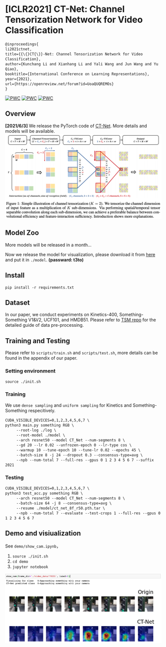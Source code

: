 # [ICLR2021] CT-Net: Channel Tensorization Network for Video Classification

```
@inproceedings{
li2021ctnet,
title={{\{}CT{\}}-Net: Channel Tensorization Network for Video Classification},
author={Kunchang Li and Xianhang Li and Yali Wang and Jun Wang and Yu Qiao},
booktitle={International Conference on Learning Representations},
year={2021},
url={https://openreview.net/forum?id=UoaQUQREMOs}
}
```
[![PWC](https://img.shields.io/endpoint.svg?url=https://paperswithcode.com/badge/ct-net-channel-tensorization-network-for-1/action-recognition-in-videos-on-something-1)](https://paperswithcode.com/sota/action-recognition-in-videos-on-something-1?p=ct-net-channel-tensorization-network-for-1)
[![PWC](https://img.shields.io/endpoint.svg?url=https://paperswithcode.com/badge/ct-net-channel-tensorization-network-for-1/action-recognition-in-videos-on-something)](https://paperswithcode.com/sota/action-recognition-in-videos-on-something?p=ct-net-channel-tensorization-network-for-1)	
[![PWC](https://img.shields.io/endpoint.svg?url=https://paperswithcode.com/badge/ct-net-channel-tensorization-network-for-1/action-classification-on-kinetics-400)](https://paperswithcode.com/sota/action-classification-on-kinetics-400?p=ct-net-channel-tensorization-network-for-1)

## Overview
**[2021/6/3]** We release the PyTorch code of  [CT-Net](https://openreview.net/forum?id=UoaQUQREMOs). More details and models will be available.
![img](./img/ct_net.png)


## Model Zoo
More models will be released in a month...

Now we release the model for visualization, please download it from [here](https://pan.baidu.com/s/1DbFk9hud2ELnLa78RxqEkg) and put it in `./model`.  **(passward: t3to)**

## Install

```shell
pip install -r requirements.txt
```

## Dataset

In our paper, we conduct experiments on Kinetics-400, Something-Something V1&V2, UCF101, and HMDB51. Please refer to [TSM repo](https://github.com/mit-han-lab/temporal-shift-module) for the detailed guide of data pre-processing.

## Training and Testing

Please refer to `scripts/train.sh` and `scripts/test.sh`, more details can be found in the appendix of our paper.

### Setting environment
```shell
source ./init.sh
```

### Training

We use `dense sampling` and `uniform sampling` for Kinetics and Something-Something respecitively.
```shell
CUDA_VISIBLE_DEVICES=0,1,2,3,4,5,6,7 \
python3 main.py something RGB \
     --root-log ./log \
     --root-model ./model \
     --arch resnet50 --model CT_Net --num-segments 8 \
     --gd 20 --lr 0.02 --unfrozen-epoch 0 --lr-type cos \
     --warmup 10 --tune-epoch 10 --tune-lr 0.02 --epochs 45 \
     --batch-size 8 -j 24 --dropout 0.3 --consensus-type=avg \
     --npb --num-total 7 --full-res --gpus 0 1 2 3 4 5 6 7 --suffix 2021
```

### Testing
```shell
CUDA_VISIBLE_DEVICES=0,1,2,3,4,5,6,7 \
python3 test_acc.py something RGB \
     --arch resnet50 --model CT_Net --num-segments 8 \
     --batch-size 64 -j 8 --consensus-type=avg \
     --resume ./model/ct_net_8f_r50.pth.tar \
     --npb --num-total 7 --evaluate --test-crops 1 --full-res --gpus 0 1 2 3 4 5 6 7
```

##  Demo and visiualization

See `demo/show_cam.ipynb`，
1. `source ./init.sh`
2. `cd demo`
3. `jupyter notebook`

![img](./img/vis.png)
